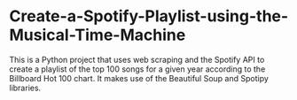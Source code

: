 # Create-a-Spotify-Playlist-using-the-Musical-Time-Machine
This is a Python project that uses web scraping and the Spotify API to create a playlist of the top 100 songs for a given year according to the Billboard Hot 100 chart. It makes use of the Beautiful Soup and Spotipy libraries.
